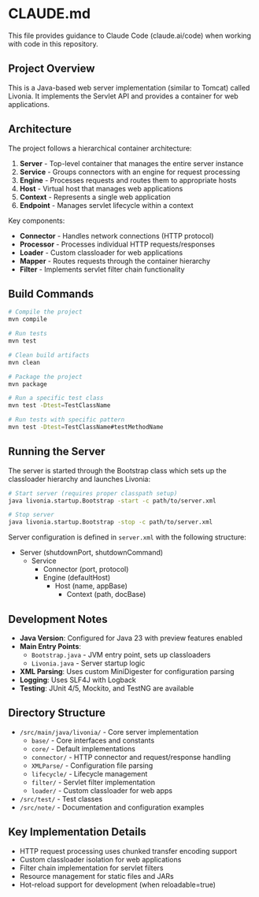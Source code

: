 # CLAUDE.md

This file provides guidance to Claude Code (claude.ai/code) when working with code in this repository.

## Project Overview

This is a Java-based web server implementation (similar to Tomcat) called Livonia. It implements the Servlet API and
provides a container for web applications.

## Architecture

The project follows a hierarchical container architecture:

1. **Server** - Top-level container that manages the entire server instance
2. **Service** - Groups connectors with an engine for request processing
3. **Engine** - Processes requests and routes them to appropriate hosts
4. **Host** - Virtual host that manages web applications
5. **Context** - Represents a single web application
6. **Endpoint** - Manages servlet lifecycle within a context

Key components:

- **Connector** - Handles network connections (HTTP protocol)
- **Processor** - Processes individual HTTP requests/responses
- **Loader** - Custom classloader for web applications
- **Mapper** - Routes requests through the container hierarchy
- **Filter** - Implements servlet filter chain functionality

## Build Commands

```bash
# Compile the project
mvn compile

# Run tests
mvn test

# Clean build artifacts
mvn clean

# Package the project
mvn package

# Run a specific test class
mvn test -Dtest=TestClassName

# Run tests with specific pattern
mvn test -Dtest=TestClassName#testMethodName
```

## Running the Server

The server is started through the Bootstrap class which sets up the classloader hierarchy and launches Livonia:

```bash
# Start server (requires proper classpath setup)
java livonia.startup.Bootstrap -start -c path/to/server.xml

# Stop server
java livonia.startup.Bootstrap -stop -c path/to/server.xml
```

Server configuration is defined in `server.xml` with the following structure:

- Server (shutdownPort, shutdownCommand)
    - Service
        - Connector (port, protocol)
        - Engine (defaultHost)
            - Host (name, appBase)
                - Context (path, docBase)

## Development Notes

- **Java Version**: Configured for Java 23 with preview features enabled
- **Main Entry Points**:
    - `Bootstrap.java` - JVM entry point, sets up classloaders
    - `Livonia.java` - Server startup logic
- **XML Parsing**: Uses custom MiniDigester for configuration parsing
- **Logging**: Uses SLF4J with Logback
- **Testing**: JUnit 4/5, Mockito, and TestNG are available

## Directory Structure

- `/src/main/java/livonia/` - Core server implementation
    - `base/` - Core interfaces and constants
    - `core/` - Default implementations
    - `connector/` - HTTP connector and request/response handling
    - `XMLParse/` - Configuration file parsing
    - `lifecycle/` - Lifecycle management
    - `filter/` - Servlet filter implementation
    - `loader/` - Custom classloader for web apps
- `/src/test/` - Test classes
- `/src/note/` - Documentation and configuration examples

## Key Implementation Details

- HTTP request processing uses chunked transfer encoding support
- Custom classloader isolation for web applications
- Filter chain implementation for servlet filters
- Resource management for static files and JARs
- Hot-reload support for development (when reloadable=true)